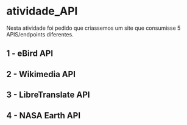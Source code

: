 # atividade_API

Nesta atividade foi pedido que criassemos um site que consumisse 5 APIS/endpoints diferentes.

## 1 - eBird API

## 2 - Wikimedia API

## 3 - LibreTranslate API

## 4 - NASA Earth API


